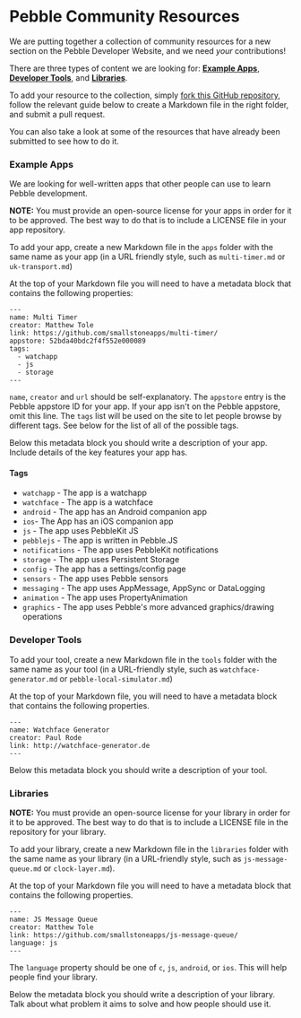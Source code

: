 # Pebble Community Resources

We are putting together a collection of community resources for a new section on the Pebble Developer Website, and we need *your* contributions!

There are three types of content we are looking for: **[Example Apps](#example-apps)**, **[Developer Tools](#developer-tools)**, and **[Libraries](#libraries)**.

To add your resource to the collection, simply [fork this GitHub repository][fork], follow the relevant guide below to create a Markdown file in the right folder, and submit a pull request. 

You can also take a look at some of the resources that have already been submitted to see how to do it.

### Example Apps

We are looking for well-written apps that other people can use to learn Pebble development.

**NOTE:** You must provide an open-source license for your apps in order for it to be approved. The best way to do that is to include a LICENSE file in your app repository.

To add your app, create a new Markdown file in the `apps` folder with the same name as your app (in a URL friendly style, such as `multi-timer.md` or `uk-transport.md`)

At the top of your Markdown file you will need to have a metadata block that contains the following properties:

```
---
name: Multi Timer
creator: Matthew Tole
link: https://github.com/smallstoneapps/multi-timer/
appstore: 52bda40bdc2f4f552e000089
tags:
  - watchapp
  - js
  - storage
---
```

`name`, `creator` and `url` should be self-explanatory. The `appstore` entry is the Pebble appstore ID for your app. If your app isn't on the Pebble appstore, omit this line. The `tags` list will be used on the site to let people browse by different tags. See below for the list of all of the possible tags.

Below this metadata block you should write a description of your app. Include details of the key features your app has.

#### Tags

- `watchapp` - The app is a watchapp
- `watchface` - The app is a watchface
- `android` - The app has an Android companion app
- `ios`- The App has an iOS companion app
- `js` - The app uses PebbleKit JS
- `pebblejs` - The app is written in Pebble.JS
- `notifications` - The app uses PebbleKit notifications
- `storage` - The app uses Persistent Storage
- `config` - The app has a settings/config page
- `sensors` - The app uses Pebble sensors
- `messaging` - The app uses AppMessage, AppSync or DataLogging
- `animation` - The app uses PropertyAnimation
- `graphics` - The app uses Pebble's more advanced graphics/drawing operations

### Developer Tools

To add your tool, create a new Markdown file in the `tools` folder with the same name as your tool (in a URL-friendly style, such as `watchface-generator.md` or `pebble-local-simulator.md`)

At the top of your Markdown file, you will need to have a metadata block that contains the following properties.

```
---
name: Watchface Generator
creator: Paul Rode
link: http://watchface-generator.de
---
```

Below this metadata block you should write a description of your tool.

### Libraries

**NOTE:** You must provide an open-source license for your library in order for it to be approved. The best way to do that is to include a LICENSE file in the repository for your library.

To add your library, create a new Markdown file in the `libraries` folder with the same name as your library (in a URL-friendly style, such as `js-message-queue.md` or `clock-layer.md`).

At the top of your Markdown file you will need to have a metadata block that contains the following properties.


```
---
name: JS Message Queue
creator: Matthew Tole
link: https://github.com/smallstoneapps/js-message-queue/
language: js
---
```

The `language` property should be one of `c`, `js`, `android`, or `ios`. This will help people find your library.

Below the metadata block you should write a description of your library. Talk about what problem it aims to solve and how people should use it.

[fork]: https://github.com/pebble-hacks/community-resources/fork
